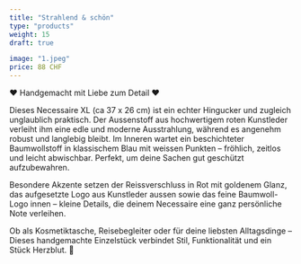```yaml
---
title: "Strahlend & schön"
type: "products"
weight: 15
draft: true

image: "1.jpeg"
price: 88 CHF
---
```


❤️ Handgemacht mit Liebe zum Detail ❤️

Dieses Necessaire XL (ca 37 x 26 cm) ist ein echter Hingucker und zugleich unglaublich praktisch. Der Aussenstoff aus hochwertigem roten Kunstleder verleiht ihm eine edle und moderne Ausstrahlung, während es angenehm robust und langlebig bleibt.
Im Inneren wartet ein beschichteter Baumwollstoff in klassischem Blau mit weissen Punkten – fröhlich, zeitlos und leicht abwischbar. Perfekt, um deine Sachen gut geschützt aufzubewahren.

Besondere Akzente setzen der Reissverschluss in Rot mit goldenem Glanz, das aufgesetzte Logo aus Kunstleder aussen sowie das feine Baumwoll-Logo innen – kleine Details, die deinem Necessaire eine ganz persönliche Note verleihen.

Ob als Kosmetiktasche, Reisebegleiter oder für deine liebsten Alltagsdinge –  
Dieses handgemachte Einzelstück verbindet Stil, Funktionalität und ein Stück Herzblut. 🌟
